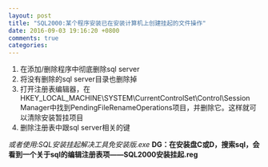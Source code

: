 ```yaml
---
layout: post
title: "SQL2000:某个程序安装已在安装计算机上创建挂起的文件操作"
date: 2016-09-03 19:16:20 +0800
comments: true
categories: 
---
```

1. 在添加/删除程序中彻底删除sql server
2. 将没有删除的sql server目录也删除掉
3. 打开注册表编辑器，在HKEY_LOCAL_MACHINE\\SYSTEM\\CurrentControlSet\\Control\\Session Manager中找到PendingFileRenameOperations项目，并删除它。这样就可以清除安装暂挂项目
4. 删除注册表中跟sql server相关的键

*或者使用:SQL安装挂起解决工具免安装版.exe*
**DG：在安装盘C或D，搜索sql，会看到一个关于sql的编辑注册表项——SQL2000安装挂起.reg**
